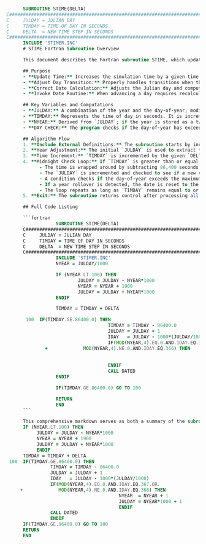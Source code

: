```fortran 
      SUBROUTINE STIME(DELTA)
C#######################################################################
C     JULDAY = JULIAN DAY
C     TIMDAY = TIME OF DAY IN SECONDS
C     DELTA  = NEW TIME STEP IN SECONDS
C#######################################################################
      INCLUDE 'STIMER.INC'
      # STIME Fortran Subroutine Overview

      This document describes the Fortran subroutine STIME, which updates a simulation time by adding a time step and adjusting both the time of day and the Julian day appropriately. Below is an extensive summary of its functionality:

      ## Purpose
      - **Update Time:** Increases the simulation time by a given time step `DELTA` (in seconds).
      - **Adjust Day Transition:** Properly handles transitions when the time of day exceeds 86,400 seconds (i.e., midnight).
      - **Correct Date Calculation:** Adjusts the Julian day and computes the calendar year correctly, including leap year checks.
      - **Invoke Date Routine:** When advancing a day requires recalculating date-related parameters, a secondary routine (`DATED`) is called.

      ## Key Variables and Computations
      - **JULDAY:** A combination of the year and the day-of-year; modified to reflect changes after a time step.
      - **TIMDAY:** Represents the time of day in seconds. It is incremented by `DELTA` and, if it exceeds 86,400 seconds, it is reset by subtracting 86,400 seconds.
      - **NYEAR:** Derived from `JULDAY`; if the year is stored as a two- or three-digit number, adjustments are made to convert it into a full four-digit year.
      - **DAY CHECK:** The program checks if the day-of-year has exceeded the number of days available in the year (367 in a leap year, 366 otherwise) and adjusts both `JULDAY` and `NYEAR` accordingly.

      ## Algorithm Flow
      1. **Include External Definitions:** The subroutine starts by including an external file (`STIMER.INC`) for additional constants or declarations.
      2. **Year Adjustment:** The initial `JULDAY` is used to extract the year (`NYEAR`). If `NYEAR` is less than 100, numeric adjustments reformat it to a standard calendar year.
      3. **Time Increment:** `TIMDAY` is incremented by the given `DELTA`.
      4. **Midnight Check Loop:** If `TIMDAY` is greater than or equal to 86,400 seconds:
            - The time is wrapped around by subtracting 86,400 seconds.
            - The `JULDAY` is incremented and checked to see if a new calendar year should begin.
            - A condition checks if the day-of-year exceeds the maximum available days, with consideration for leap years.
            - If a year rollover is detected, the date is reset to the first day of the new year and the `DATED` subroutine is called.
            - The loop repeats as long as `TIMDAY` remains equal to or above the 86,400 threshold.
      5. **Exit:** The subroutine returns control after processing all necessary adjustments.

      ## Full Code Listing

      ```fortran
                  SUBROUTINE STIME(DELTA)
      C#######################################################################
      C     JULDAY = JULIAN DAY
      C     TIMDAY = TIME OF DAY IN SECONDS
      C     DELTA  = NEW TIME STEP IN SECONDS
      C#######################################################################
                  INCLUDE 'STIMER.INC'
                  NYEAR = JULDAY/1000

                  IF (NYEAR.LT.100) THEN
                          JULDAY = JULDAY - NYEAR*1000
                          NYEAR = NYEAR + 1900
                          JULDAY = JULDAY + NYEAR*1000
                  ENDIF

                  TIMDAY = TIMDAY + DELTA

       100  IF(TIMDAY.GE.86400.0) THEN
                                     TIMDAY = TIMDAY - 86400.0
                                     JULDAY = JULDAY + 1
                                     IDAY   = JULDAY - 1000*(JULDAY/1000)
                                     IF(MOD(NYEAR,4).EQ.0.AND.IDAY.EQ.367.OR.
              +             MOD(NYEAR,4).NE.0.AND.IDAY.EQ.366) THEN
                                                                                      NYEAR  = NYEAR + 1
                                                                                      JULDAY = NYEAR*1000 + 1
                                     ENDIF
                                     CALL DATED
                  ENDIF

                  IF(TIMDAY.GE.86400.0) GO TO 100

                  RETURN
                  END
      ```

      This comprehensive markdown serves as both a summary of the subroutine’s logic and a complete presentation of the original code, ready for inclusion in the document.
      IF (NYEAR.LT.100) THEN
           JULDAY = JULDAY - NYEAR*1000
           NYEAR = NYEAR + 1900
           JULDAY = JULDAY + NYEAR*1000
           ENDIF
      TIMDAY = TIMDAY + DELTA
 100  IF(TIMDAY.GE.86400.0) THEN
                TIMDAY = TIMDAY - 86400.0
                JULDAY = JULDAY + 1
                IDAY   = JULDAY - 1000*(JULDAY/1000)
                IF(MOD(NYEAR,4).EQ.0.AND.IDAY.EQ.367.OR.
     +             MOD(NYEAR,4).NE.0.AND.IDAY.EQ.366) THEN
                                         NYEAR  = NYEAR + 1
                                         JULDAY = NYEAR*1000 + 1
                                         ENDIF
                CALL DATED
                ENDIF
      IF(TIMDAY.GE.86400.0) GO TO 100
      RETURN
      END
``` 
